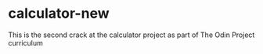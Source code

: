 # calculator-new
This is the second crack at the calculator project as part of The Odin Project curriculum
